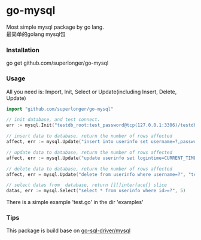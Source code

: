 # go-mysql
Most simple mysql package by go lang.  
最简单的golang mysql包
### Installation

go get github.com/superlonger/go-mysql

### Usage
All you need is: Import, Init, Select or  Update(including Insert, Delete, Update)
```go
import "github.com/superlonger/go-mysql"

// init database, and test connect.
err := mysql.Init("testdb_root:test_password@tcp(127.0.0.1:3306)/testdb?charset=utf8")

// insert data to database, return the number of rows affected
affect, err := mysql.Update("insert into userinfo set username=?,password=?", "test_username", "test_password")

// update data to database, return the number of rows affected
affect, err := mysql.Update("update userinfo set logintime=CURRENT_TIMESTAMP where username=? and password=?", "test_username", "test_password")

// delete data to database, return the number of rows affected
affect, err = mysql.Update("delete from userinfo where username=?", "test_username")

// select datas from  database, return [][]interface{} slice
datas, err := mysql.Select("select * from userinfo where id>=?", 5)
```
There is a simple example 'test.go' in the dir 'examples'

### Tips
This package is build base on [go-sql-driver/mysql](https://github.com/go-sql-driver/mysql)
